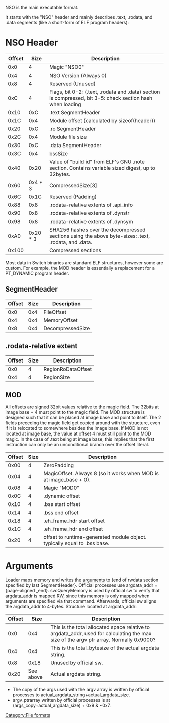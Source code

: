 NSO is the main executable format.

It starts with the "NSO" header and mainly describes .text, .rodata, and
.data segments (like a short-form of ELF program
headers):

# NSO Header

| Offset | Size      | Description                                                                                                |
| ------ | --------- | ---------------------------------------------------------------------------------------------------------- |
| 0x0    | 4         | Magic "NSO0"                                                                                               |
| 0x4    | 4         | NSO Version (Always 0)                                                                                     |
| 0x8    | 4         | Reserved (Unused)                                                                                          |
| 0xC    | 4         | Flags, bit 0-2: (.text, .rodata and .data) section is compressed, bit 3-5: check section hash when loading |
| 0x10   | 0xC       | .text SegmentHeader                                                                                        |
| 0x1C   | 0x4       | Module offset (calculated by sizeof(header))                                                               |
| 0x20   | 0xC       | .ro SegmentHeader                                                                                          |
| 0x2C   | 0x4       | Module file size                                                                                           |
| 0x30   | 0xC       | .data SegmentHeader                                                                                        |
| 0x3C   | 0x4       | bssSize                                                                                                    |
| 0x40   | 0x20      | Value of "build id" from ELF's GNU .note section. Contains variable sized digest, up to 32bytes.           |
| 0x60   | 0x4 \* 3  | CompressedSize\[3\]                                                                                        |
| 0x6C   | 0x1C      | Reserved (Padding)                                                                                         |
| 0x88   | 0x8       | .rodata-relative extents of .api\_info                                                                     |
| 0x90   | 0x8       | .rodata-relative extents of .dynstr                                                                        |
| 0x98   | 0x8       | .rodata-relative extents of .dynsym                                                                        |
| 0xA0   | 0x20 \* 3 | SHA256 hashes over the decompressed sections using the above byte-sizes: .text, .rodata, and .data.        |
| 0x100  |           | Compressed sections                                                                                        |

Most data in Switch binaries are standard ELF structures, however some
are custom. For example, the MOD header is essentially a replacement for
a PT\_DYNAMIC program header.

## SegmentHeader

| Offset | Size | Description      |
| ------ | ---- | ---------------- |
| 0x0    | 0x4  | FileOffset       |
| 0x4    | 0x4  | MemoryOffset     |
| 0x8    | 0x4  | DecompressedSize |

## .rodata-relative extent

| Offset | Size | Description        |
| ------ | ---- | ------------------ |
| 0x0    | 4    | RegionRoDataOffset |
| 0x4    | 4    | RegionSize         |

## MOD

All offsets are signed 32bit values relative to the magic field. The
32bits at image base + 4 must point to the magic field. The MOD
structure is designed such that it can be placed at image base and point
to itself. The 2 fields preceding the magic field get copied around with
the structure, even if it is relocated to somewhere besides the image
base. If MOD is not located at image base, the value at offset 4 must
still point to the MOD magic. In the case of .text being at image base,
this implies that the first instruction can only be an unconditional
branch over the offset
literal.

| Offset | Size | Description                                                              |
| ------ | ---- | ------------------------------------------------------------------------ |
| 0x00   | 4    | ZeroPadding                                                              |
| 0x04   | 4    | MagicOffset. Always 8 (so it works when MOD is at image\_base + 0).      |
| 0x08   | 4    | Magic "MOD0"                                                             |
| 0x0C   | 4    | .dynamic offset                                                          |
| 0x10   | 4    | .bss start offset                                                        |
| 0x14   | 4    | .bss end offset                                                          |
| 0x18   | 4    | .eh\_frame\_hdr start offset                                             |
| 0x1C   | 4    | .eh\_frame\_hdr end offset                                               |
| 0x20   | 4    | offset to runtime-generated module object. typically equal to .bss base. |

# Arguments

Loader maps memory and writes the
[arguments](Loader%20services#AddProcessToLaunchQueue.md##AddProcessToLaunchQueue "wikilink")
to {end of rwdata section specified by last SegmentHeader}. Official
processes use argdata\_addr = {page-aligned \_end}. svcQueryMemory is
used by official sw to verify that argdata\_addr is mapped RW, since
this memory is only mapped when arguments are specified via that
command. Afterwards, official sw aligns the argdata\_addr to 4-bytes.
Structure located at
argdata\_addr:

| Offset | Size      | Description                                                                                                                            |
| ------ | --------- | -------------------------------------------------------------------------------------------------------------------------------------- |
| 0x0    | 0x4       | This is the total allocated space relative to argdata\_addr, used for calculating the max size of the argv ptr array. Normally 0x9000? |
| 0x4    | 0x4       | This is the total\_bytesize of the actual argdata string.                                                                              |
| 0x8    | 0x18      | Unused by official sw.                                                                                                                 |
| 0x20   | See above | Actual argdata string.                                                                                                                 |

  - The copy of the args used with the argv array is written by official
    processes to actual\_argdata\_string+actual\_argdata\_size.
  - argv\_ptrarray written by official processes is at
    (args\_copy+actual\_argdata\_size) + 0x9 & ~0x7.

[Category:File formats](Category:File_formats "wikilink")
